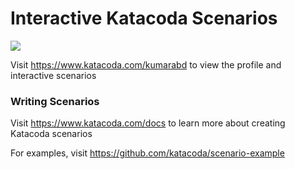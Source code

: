 # Interactive Katacoda Scenarios

[![](http://shields.katacoda.com/katacoda/kumarabd/count.svg)](https://www.katacoda.com/kumarabd "Get your profile on Katacoda.com")

Visit https://www.katacoda.com/kumarabd to view the profile and interactive scenarios

### Writing Scenarios
Visit https://www.katacoda.com/docs to learn more about creating Katacoda scenarios

For examples, visit https://github.com/katacoda/scenario-example
